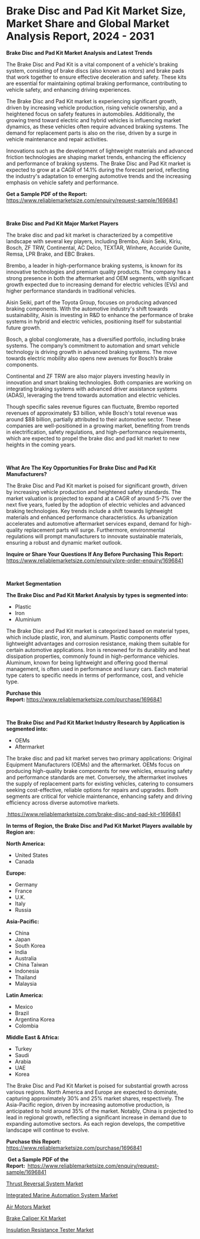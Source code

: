 <p><h1>Brake Disc and Pad Kit Market Size, Market Share and Global Market Analysis Report, 2024 - 2031</h1></p><p><strong>Brake Disc and Pad Kit Market Analysis and Latest Trends</strong></p>
<p><p>The Brake Disc and Pad Kit is a vital component of a vehicle's braking system, consisting of brake discs (also known as rotors) and brake pads that work together to ensure effective deceleration and safety. These kits are essential for maintaining optimal braking performance, contributing to vehicle safety, and enhancing driving experiences.</p><p>The Brake Disc and Pad Kit market is experiencing significant growth, driven by increasing vehicle production, rising vehicle ownership, and a heightened focus on safety features in automobiles. Additionally, the growing trend toward electric and hybrid vehicles is influencing market dynamics, as these vehicles often require advanced braking systems. The demand for replacement parts is also on the rise, driven by a surge in vehicle maintenance and repair activities.</p><p>Innovations such as the development of lightweight materials and advanced friction technologies are shaping market trends, enhancing the efficiency and performance of braking systems. The Brake Disc and Pad Kit market is expected to grow at a CAGR of 14.1% during the forecast period, reflecting the industry's adaptation to emerging automotive trends and the increasing emphasis on vehicle safety and performance.</p></p>
<p><strong>Get a Sample PDF of the Report:&nbsp;</strong> <a href="https://www.reliablemarketsize.com/enquiry/request-sample/1696841?utm_campaign=1506&utm_medium=2&utm_source=Github&utm_content=ia&utm_term=20102024&utm_id=brake-disc-and-pad-kit">https://www.reliablemarketsize.com/enquiry/request-sample/1696841</a></p>
<p>&nbsp;</p>
<p><strong>Brake Disc and Pad Kit Major Market Players</strong></p>
<p><p>The brake disc and pad kit market is characterized by a competitive landscape with several key players, including Brembo, Aisin Seiki, Kiriu, Bosch, ZF TRW, Continental, AC Delco, TEXTAR, Winhere, Accuride Gunite, Remsa, LPR Brake, and EBC Brakes. </p><p>Brembo, a leader in high-performance braking systems, is known for its innovative technologies and premium quality products. The company has a strong presence in both the aftermarket and OEM segments, with significant growth expected due to increasing demand for electric vehicles (EVs) and higher performance standards in traditional vehicles.</p><p>Aisin Seiki, part of the Toyota Group, focuses on producing advanced braking components. With the automotive industry's shift towards sustainability, Aisin is investing in R&D to enhance the performance of brake systems in hybrid and electric vehicles, positioning itself for substantial future growth.</p><p>Bosch, a global conglomerate, has a diversified portfolio, including brake systems. The company’s commitment to automation and smart vehicle technology is driving growth in advanced braking systems. The move towards electric mobility also opens new avenues for Bosch’s brake components.</p><p>Continental and ZF TRW are also major players investing heavily in innovation and smart braking technologies. Both companies are working on integrating braking systems with advanced driver assistance systems (ADAS), leveraging the trend towards automation and electric vehicles.</p><p>Though specific sales revenue figures can fluctuate, Brembo reported revenues of approximately $3 billion, while Bosch's total revenue was around $88 billion, partially attributed to their automotive sector. These companies are well-positioned in a growing market, benefiting from trends in electrification, safety regulations, and high-performance requirements, which are expected to propel the brake disc and pad kit market to new heights in the coming years.</p></p>
<p>&nbsp;</p>
<p><strong>What Are The Key Opportunities For Brake Disc and Pad Kit Manufacturers?</strong></p>
<p><p>The Brake Disc and Pad Kit market is poised for significant growth, driven by increasing vehicle production and heightened safety standards. The market valuation is projected to expand at a CAGR of around 5-7% over the next five years, fueled by the adoption of electric vehicles and advanced braking technologies. Key trends include a shift towards lightweight materials and enhanced performance characteristics. As urbanization accelerates and automotive aftermarket services expand, demand for high-quality replacement parts will surge. Furthermore, environmental regulations will prompt manufacturers to innovate sustainable materials, ensuring a robust and dynamic market outlook.</p></p>
<p><strong>Inquire or Share Your Questions If Any Before Purchasing This Report:</strong> <a href="https://www.reliablemarketsize.com/enquiry/pre-order-enquiry/1696841?utm_campaign=1506&utm_medium=2&utm_source=Github&utm_content=ia&utm_term=20102024&utm_id=brake-disc-and-pad-kit">https://www.reliablemarketsize.com/enquiry/pre-order-enquiry/1696841</a></p>
<p>&nbsp;</p>
<p><strong>Market Segmentation</strong></p>
<p><strong>The Brake Disc and Pad Kit Market Analysis by types is segmented into:</strong></p>
<p><ul><li>Plastic</li><li>Iron</li><li>Aluminium</li></ul></p>
<p><p>The Brake Disc and Pad Kit market is categorized based on material types, which include plastic, iron, and aluminum. Plastic components offer lightweight advantages and corrosion resistance, making them suitable for certain automotive applications. Iron is renowned for its durability and heat dissipation properties, commonly found in high-performance vehicles. Aluminum, known for being lightweight and offering good thermal management, is often used in performance and luxury cars. Each material type caters to specific needs in terms of performance, cost, and vehicle type.</p></p>
<p><strong>Purchase this Report:&nbsp;</strong><a href="https://www.reliablemarketsize.com/purchase/1696841?utm_campaign=1506&utm_medium=2&utm_source=Github&utm_content=ia&utm_term=20102024&utm_id=brake-disc-and-pad-kit">https://www.reliablemarketsize.com/purchase/1696841</a></p>
<p>&nbsp;</p>
<p><strong>The Brake Disc and Pad Kit Market Industry Research by Application is segmented into:</strong></p>
<p><ul><li>OEMs</li><li>Aftermarket</li></ul></p>
<p><p>The brake disc and pad kit market serves two primary applications: Original Equipment Manufacturers (OEMs) and the aftermarket. OEMs focus on producing high-quality brake components for new vehicles, ensuring safety and performance standards are met. Conversely, the aftermarket involves the supply of replacement parts for existing vehicles, catering to consumers seeking cost-effective, reliable options for repairs and upgrades. Both segments are critical for vehicle maintenance, enhancing safety and driving efficiency across diverse automotive markets.</p></p>
<p><a href="https://www.reliablemarketsize.com/brake-disc-and-pad-kit-r1696841?utm_campaign=1506&utm_medium=2&utm_source=Github&utm_content=ia&utm_term=20102024&utm_id=brake-disc-and-pad-kit">&nbsp;https://www.reliablemarketsize.com/brake-disc-and-pad-kit-r1696841</a></p>
<p><strong>In terms of Region, the Brake Disc and Pad Kit Market Players available by Region are:</strong></p>
<p>
    <p> <strong> North America: </strong>
        <ul>
            <li>United States</li>
            <li>Canada</li>
        </ul>
        </p> 
    <p> <strong> Europe: </strong>
        <ul>
            <li>Germany</li>
            <li>France</li>
            <li>U.K.</li>
            <li>Italy</li>
            <li>Russia</li>
        </ul>
        </p> 
    <p> <strong> Asia-Pacific: </strong>
        <ul>
            <li>China</li>
            <li>Japan</li>
            <li>South Korea</li>
            <li>India</li>
            <li>Australia</li>
            <li>China Taiwan</li>
            <li>Indonesia</li>
            <li>Thailand</li>
            <li>Malaysia</li>
        </ul>
        </p> 
    <p> <strong> Latin America: </strong>
        <ul>
            <li>Mexico</li>
            <li>Brazil</li>
            <li>Argentina Korea</li>
            <li>Colombia</li>
        </ul>
        </p> 
    <p> <strong> Middle East & Africa: </strong>
        <ul>
            <li>Turkey</li>
            <li>Saudi</li>
            <li>Arabia</li>
            <li>UAE</li>
            <li>Korea</li>
        </ul>
    </p>
    </p>
<p><p>The Brake Disc and Pad Kit Market is poised for substantial growth across various regions. North America and Europe are expected to dominate, capturing approximately 30% and 25% market shares, respectively. The Asia-Pacific region, driven by increasing automotive production, is anticipated to hold around 35% of the market. Notably, China is projected to lead in regional growth, reflecting a significant increase in demand due to expanding automotive sectors. As each region develops, the competitive landscape will continue to evolve.</p></p>
<p><strong>Purchase this Report: </strong><a href="https://www.reliablemarketsize.com/purchase/1696841?utm_campaign=1506&utm_medium=2&utm_source=Github&utm_content=ia&utm_term=20102024&utm_id=brake-disc-and-pad-kit">https://www.reliablemarketsize.com/purchase/1696841</a></p>
<p>&nbsp;<strong>Get a Sample PDF of the Report:&nbsp;&nbsp;</strong><a href="https://www.reliablemarketsize.com/enquiry/request-sample/1696841?utm_campaign=1506&utm_medium=2&utm_source=Github&utm_content=ia&utm_term=20102024&utm_id=brake-disc-and-pad-kit">https://www.reliablemarketsize.com/enquiry/request-sample/1696841</a></p>
<p><strong></strong></p>
<p><p><a href="https://issuu.com/reportprime-2/docs/thrust-reversal-system-market-size-_3f11413cba60e6?utm_campaign=1506&utm_medium=2&utm_source=Github&utm_content=ia&utm_term=20102024&utm_id=brake-disc-and-pad-kit">Thrust Reversal System Market</a></p><p><a href="https://issuu.com/reportprime-2/docs/integrated-marine-automation-system_f339df8a97222c?utm_campaign=1506&utm_medium=2&utm_source=Github&utm_content=ia&utm_term=20102024&utm_id=brake-disc-and-pad-kit">Integrated Marine Automation System Market</a></p><p><a href="https://www.linkedin.com/pulse/air-motors-market-industry-trends-forecast-period-from-2024-yoiif?utm_campaign=1506&utm_medium=2&utm_source=Github&utm_content=ia&utm_term=20102024&utm_id=brake-disc-and-pad-kit">Air Motors Market</a></p><p><a href="https://github.com/Chiragrp22/Market-Research-Report-List-6/blob/main/brake-caliper-kit-market.md?utm_campaign=1506&utm_medium=2&utm_source=Github&utm_content=ia&utm_term=20102024&utm_id=brake-disc-and-pad-kit">Brake Caliper Kit Market</a></p><p><a href="https://www.linkedin.com/pulse/global-perspectives-insulation-resistance-tester-market-trends-pn0uf?utm_campaign=1506&utm_medium=2&utm_source=Github&utm_content=ia&utm_term=20102024&utm_id=brake-disc-and-pad-kit">Insulation Resistance Tester Market</a></p></p>